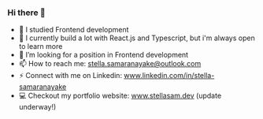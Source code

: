 ### Hi there 👋

<!--
**StellaSFE96/StellaSFE96** is a ✨ _special_ ✨ repository because its `README.md` (this file) appears on your GitHub profile.

Here are some ideas to get you started:
- 🔭 I’m a student at IT högskolan in stockholm, studying Frontend development
- 🌱 I’m currently learning node.js and SQL
- 🤔 I’m looking for a position in frontend development
- 📫 How to reach me: stella.samaranayake@outlook.com
- ⚡ Connect with me on Linkedin: www.linkedin.com/in/stella-samaranayake
-->

- 🔭 I studied Frontend development
- 🌱 I currently build a lot with React.js and Typescript, but i'm always open to learn more
- 🤔 I’m looking for a position in Frontend development
- 📫 How to reach me: stella.samaranayake@outlook.com
- ⚡ Connect with me on Linkedin: www.linkedin.com/in/stella-samaranayake
- 💻 Checkout my portfolio website: www.stellasam.dev (update underway!)

